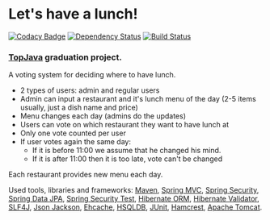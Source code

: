 # Let's have a lunch!

[![Codacy Badge](https://api.codacy.com/project/badge/Grade/8a7ef2521d7d43d98e4f8fb1a6783853)](https://www.codacy.com/app/gml-jackson/LetsHaveALunch?utm_source=github.com&amp;utm_medium=referral&amp;utm_content=jacksn/LetsHaveALunch&amp;utm_campaign=Badge_Grade)
[![Dependency Status](https://dependencyci.com/github/jacksn/LetsHaveALunch/badge)](https://dependencyci.com/github/jacksn/LetsHaveALunch)
[![Build Status](https://travis-ci.org/jacksn/LetsHaveALunch.svg?branch=master)](https://travis-ci.org/jacksn/LetsHaveALunch)

### <a href="http://javawebinar.ru/topjava/">TopJava</a> graduation project.

A voting system for deciding where to have lunch.

 * 2 types of users: admin and regular users
 * Admin can input a restaurant and it's lunch menu of the day (2-5 items usually, just a dish name and price)
 * Menu changes each day (admins do the updates)
 * Users can vote on which restaurant they want to have lunch at
 * Only one vote counted per user
 * If user votes again the same day:
    - If it is before 11:00 we assume that he changed his mind.
    - If it is after 11:00 then it is too late, vote can't be changed

Each restaurant provides new menu each day.

Used tools, libraries and frameworks:
 <a href="http://maven.apache.org/">Maven</a>,
 <a href="http://docs.spring.io/spring/docs/current/spring-framework-reference/html/mvc.html">Spring MVC</a>,
 <a href="http://projects.spring.io/spring-security/">Spring Security</a>,
 <a href="http://projects.spring.io/spring-data-jpa/">Spring Data JPA</a>,
 <a href="http://spring.io/blog/2014/05/07/preview-spring-security-test-method-security">Spring Security Test</a>,
 <a href="http://hibernate.org/orm/">Hibernate ORM</a>,
 <a href="http://hibernate.org/validator/">Hibernate Validator</a>,
 <a href="http://www.slf4j.org/">SLF4J</a>,
 <a href="https://github.com/FasterXML/jackson">Json Jackson</a>,
 <a href="http://ehcache.org">Ehcache</a>,
 <a href="http://hsqldb.org//">HSQLDB</a>,
 <a href="http://junit.org/">JUnit</a>,
 <a href="http://hamcrest.org/JavaHamcrest/">Hamcrest</a>,
 <a href="http://tomcat.apache.org/">Apache Tomcat</a>.
